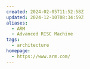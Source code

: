 ```yaml
---
created: 2024-02-05T11:52:58Z
updated: 2024-12-10T08:34:59Z
aliases:
  - ARM
  - Advanced RISC Machine
tags:
  - architecture
homepage:
  - https://www.arm.com/
---
```

